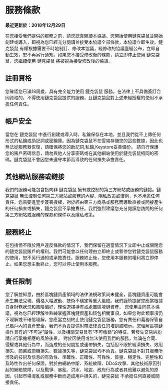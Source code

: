 # 服務條款 #

**最近更新於：2018年12月29日**

在您接受我們提供的服務之前，請您認真閱讀本協議。您開始使用鏈克袋鼠並開始創建或導入，即視為您已經充分閱讀並接受本協議全部條款，本協議立即生效。鏈克袋鼠 有權根據需要不時地制訂、修改本協議，經修改的協議壹經公布，立即自動生效，恕不再另行通知。如果您不接受修改後的條款，請立即停止使用 鏈克袋鼠，您繼續使用 鏈克袋鼠 將被視為接受修改後的協議。

## 註冊資格 ##

您確認您已滿18周歲，具有完全能力使用 鏈克袋鼠 服務。在法律上不具備簽訂合同資格的，不得使用鏈克袋鼠提供的服務，且鏈克袋鼠對上述未經授權的使用不承擔任何責任。

## 帳戶安全 ##

當您在 鏈克袋鼠 中進行創建或導入時，私鑰保存在本地，並且我們從不上傳任何形式的私鑰或助記詞或密鑰庫。因為鏈克袋鼠不在雲端存儲您的這些數據，因此也無法從服務器恢復，請確保將您的助記詞,私鑰,Keystore妥善備份。
請自行保護您的賬戶密碼信息，請勿與他人分享密碼或在其他網站使用於鏈克袋鼠相同的密碼。鏈克袋鼠不會因您未遵守本節而導致的任何損失承擔責任。

## 其他網站服務或鏈接 ##

我們的服務可能包含指向非 鏈克袋鼠 擁有或控制的第三方網站或服務的鏈接。鏈克袋鼠 無法控制任何第三方網站或服務的內容、隱私政策或慣例，也不承擔任何責任。您需要進壹步簽署授權，對於經由第三方商品或服務而導致直接或間接產生的任何損害或損失，鏈克袋鼠不承擔責任。我們強烈建議您充分閱讀您訪問的任何第三方網站或服務的條款和條件以及隱私政策。

## 服務終止 ##

在包括但不限於用戶違反條款的情況下，我們保留在適當情況下立即中止或關閉您的鏈克袋鼠賬戶的權利。我們可能會以任何理由立即終止或暫停您對鏈克袋鼠服務的使用，恕不另行通知或承擔責任。服務終止後，您使用本服務的權利將立即停止。如果您想主動終止，您可以停止使用本服務。

## 責任限制 ##

您了解並知悉，由於區塊鏈資產領域的法律法規政策尚未健全，區塊鏈資產可能會產生無法兌現、價格大幅波動、技術不穩定等重大風險。我們謹慎提醒您應當根據自身財務狀況和風險偏好，理性選擇持有或處置區塊鏈資產。
您使用並同意本協議，視為您已經理解並熟練掌握區塊鏈資產和錢包相關事項，如果您對此類事項仍不理解或不確信理解，您應當立刻終止使用鏈克袋鼠服務，您有責任和義務保管自己賬戶內的資產安全，我們不負責提供附帶法律責任的培訓或暗示。您理解區塊鏈操作具有的“不可逆”屬性，以及相關交易具有“不可撤銷”的特征，若發生交易糾紛請自行承擔相應的風險後果。
對於因使用或無法使用我們的服務，無論在合同、侵權或其他行為中，而造成的任何間接或連帶損失，包括但不限於經濟損失、效用損失、商業或商機損失、數據損失等，鏈克袋鼠均不負責。鏈克袋鼠不對其服務所涉及的技術及信息的有效性、準確性、正確性、可靠性、質量、穩定性、完整性和及時性作出任何保證。對於由網絡中斷、系統故障、DDoS攻擊、其他技術原因引起的網絡故障，以及戰爭、暴亂、洪水、地震、政府行為或者其他難以避免的原因，引起市場混亂或服務中斷而造成用戶損失的，鏈克袋鼠 不承擔任何直接或間接責任。
